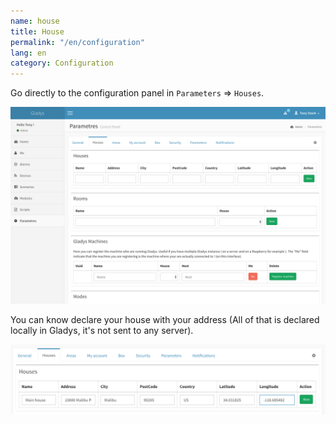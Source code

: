 ```yaml
---
name: house
title: House
permalink: "/en/configuration"
lang: en
category: Configuration
---
```


Go directly to the configuration panel in `Parameters` => `Houses`. 

<img alt="Gladys house" src="/assets/image/configuration/house-1.png" class="img-responsive"/>

You can know declare your house with your address (All of that is declared locally in Gladys, it's not sent to any server).

<img alt="Gladys house" src="/assets/image/configuration/house-2.png" class="img-responsive"/>
